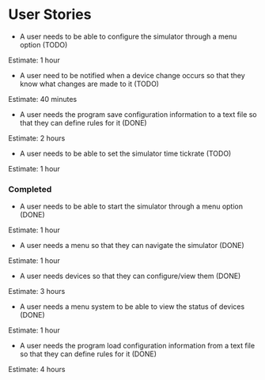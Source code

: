 # User Stories

- A user needs to be able to configure the simulator through a menu option (TODO)

Estimate: 1 hour

- A user need to be notified when a device change occurs so that they know what changes are made to it (TODO)

Estimate: 40 minutes

- A user needs the program save configuration information to a text file so that they can define rules for it (DONE)

Estimate: 2 hours

- A user needs to be able to set the simulator time tickrate (TODO)

Estimate: 1 hour

### Completed

- A user needs to be able to start the simulator through a menu option (DONE)

Estimate: 1 hour

- A user needs a menu so that they can navigate the simulator (DONE)

Estimate: 1 hour

- A user needs devices so that they can configure/view them (DONE)

Estimate: 3 hours

- A user needs a menu system to be able to view the status of devices (DONE)

Estimate: 1 hour

- A user needs the program load configuration information from a text file so that they can define rules for it (DONE)

Estimate: 4 hours
